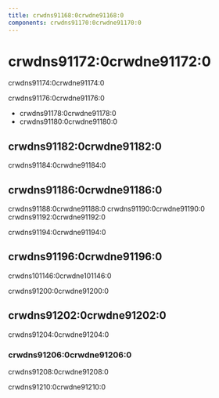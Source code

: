 ```yaml
---
title: crwdns91168:0crwdne91168:0
components: crwdns91170:0crwdne91170:0
---
```


# crwdns91172:0crwdne91172:0

<p class="description">crwdns91174:0crwdne91174:0</p>

crwdns91176:0crwdne91176:0

- crwdns91178:0crwdne91178:0
- crwdns91180:0crwdne91180:0

## crwdns91182:0crwdne91182:0

crwdns91184:0crwdne91184:0

## crwdns91186:0crwdne91186:0

crwdns91188:0crwdne91188:0 crwdns91190:0crwdne91190:0 crwdns91192:0crwdne91192:0

crwdns91194:0crwdne91194:0

## crwdns91196:0crwdne91196:0

crwdns101146:0crwdne101146:0

crwdns91200:0crwdne91200:0

## crwdns91202:0crwdne91202:0

crwdns91204:0crwdne91204:0

### crwdns91206:0crwdne91206:0

crwdns91208:0crwdne91208:0

crwdns91210:0crwdne91210:0